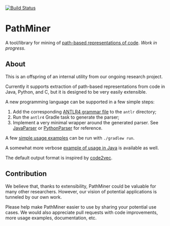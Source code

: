 [![Build Status](https://travis-ci.org/egor-bogomolov/pbr-lib.svg?branch=master)](https://travis-ci.org/egor-bogomolov/pbr-lib)

# PathMiner
A tool/library for mining of [path-based representations of code](https://arxiv.org/pdf/1803.09544.pdf).
*Work in progress.*

## About
This is an offspring of an internal utility from our ongoing research project.

Currently it supports extraction of path-based representations from code in Java, Python, and C, but it is designed to be very easily extensible. 

A new programming language can be supported in a few simple steps:
1. Add the corresponding [ANTLR4 grammar file](https://github.com/antlr/grammars-v4) to the `antlr` directory;
2. Run the `antlr4` Gradle task to generate the parser;
3. Implement a very minimal wrapper around the generated parser.
See [JavaParser](https://github.com/vovak/pathminer/blob/master/src/main/kotlin/miningtool/parse/antlr/java/Java8Parser.kt) or [PythonParser](https://github.com/vovak/pathminer/blob/master/src/main/kotlin/miningtool/parse/antlr/python/PythonParser.kt) for reference.

A few [simple usage examples](https://github.com/vovak/pathminer/tree/master/src/main/kotlin/miningtool/examples) can be run with `./gradlew run`. 

A somewhat more verbose [example of usage in Java](https://github.com/vovak/pathminer/blob/master/src/main/java/miningtool/examples/AllJavaFiles.java) is available as well.

The default output format is inspired by [code2vec](https://github.com/tech-srl/code2vec).

## Contribution
We believe that, thanks to extensibility, PathMiner could be valuable for many other researchers. 
However, our vision of potential applications is tunneled by our own work. 

Please help make PathMiner easier to use by sharing your potential use cases. 
We would also appreciate pull requests with code improvements, more usage examples, documentation, etc. 
